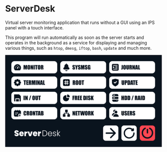 # ServerDesk

Virtual server monitoring application that runs without a GUI using an IPS panel with a touch interface.

This program will run automatically as soon as the server starts and operates in the background as a service for displaying and managing various things, such as `htop`, `dmesg`, `iftop`, `bash`, `update` and much more.

![Overlay](./assets/menu.png)
